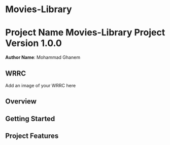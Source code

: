 # Movies-Library
# Project Name Movies-Library Project Version 1.0.0

**Author Name**: Mohammad Ghanem

## WRRC
Add an image of your WRRC here


## Overview

## Getting Started
<!-- What are the steps that a user must take in order to build this app on their own machine and get it running? -->

## Project Features
<!-- What are the features included in you app -->